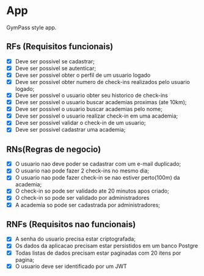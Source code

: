 # App

GymPass style app.

## RFs (Requisitos funcionais)

- [x] Deve ser possivel se cadastrar;
- [x] Deve ser possivel se autenticar;
- [x] Deve ser possivel obter o perfil de um usuario logado
- [x] Deve ser possivel obter numero de check-ins realizados pelo usuario logado;
- [x] Deve ser possivel o usuario obter seu historico de check-ins
- [x] Deve ser possivel o usuario buscar academias proximas (ate 10km);
- [x] Deve ser possivel o usuario buscar academias pelo nome;
- [x] Deve ser possivel o usuario realizar check-in em uma academia;
- [x] Deve ser possivel validar o check-in de um usuario;
- [x] Deve ser possivel cadastrar uma academia;

## RNs(Regras de negocio)

- [x] O usuario nao deve poder se cadastrar com um e-mail duplicado;
- [x] O usuario nao pode fazer 2 check-ins no mesmo dia;
- [x] O usuario nao pode fazer check-in se nao estiver perto(100m) da academia;
- [x] O check-in so pode ser validado ate 20 minutos apos criado;
- [x] O check-in so pode ser validado por administradores
- [x] A academia so pode ser cadastrada por administradores;

## RNFs (Requisitos nao funcionais)

- [x] A senha do usuario precisa estar criptografada;
- [x] Os dados da aplicacao precisam estar persistidos em um banco Postgre
- [x] Todas listas de dados precisam estar paginadas com 20 itens por pagina;
- [x] O usuario deve ser identificado por um JWT

